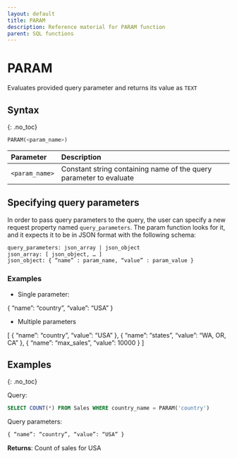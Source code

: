 ```yaml
---
layout: default
title: PARAM
description: Reference material for PARAM function
parent: SQL functions
---
```


# PARAM

Evaluates provided query parameter and returns its value as `TEXT`

## Syntax
{: .no_toc}

```sql
PARAM(<param_name>)
```

| Parameter      | Description                                   |
| :------------- |:--------------------------------------------- |
| `<param_name>` | Constant string containing name of the query parameter to evaluate |

## Specifying query parameters
In order to pass query parameters to the query, the user can specify a new request property named `query_parameters`.
The param function looks for it, and it expects it to be in JSON format with the following schema:

```sql
query_parameters: json_array | json_object
json_array: [ json_object, … ]
json_object: { “name” : param_name, “value” : param_value }
```

### Examples
* Single parameter:

{ “name”: “country”, “value”: “USA” }


* Multiple parameters

[ 
  { “name”: “country”, “value”: “USA” },
  { “name”: “states”, “value”: “WA, OR, CA” },
  { “name”: “max_sales”, “value”: 10000 }
]

## Examples
{: .no_toc}

Query:
```sql
SELECT COUNT(*) FROM Sales WHERE country_name = PARAM('country')
```

Query parameters:
```sql
{ “name”: “country”, “value”: “USA” }
```

**Returns**: 
Count of sales for USA
